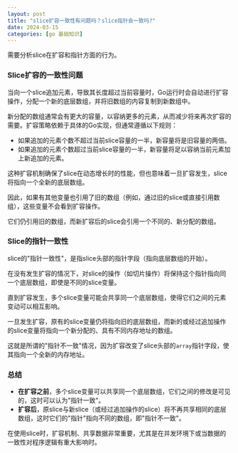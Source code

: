 ```yaml
---
layout: post
title: "slice扩容一致性有问题吗？slice指针会一致吗?"
date: 2024-03-15
categories: [go 基础知识]
---
```

需要分析slice在扩容和指针方面的行为。

### Slice扩容的一致性问题

当向一个slice追加元素，导致其长度超过当前容量时，Go运行时会自动进行扩容操作，分配一个新的底层数组，并将旧数组的内容复制到新数组中。

新分配的数组通常会有更大的容量，以容纳更多的元素，从而减少将来再次扩容的需要。扩容策略依赖于具体的Go实现，但通常遵循以下规则：

- 如果追加的元素个数不超过当前slice容量的一半，新容量将是旧容量的两倍。
- 如果追加的元素个数超过当前slice容量的一半，新容量将足以容纳当前元素加上新追加的元素。

这种扩容机制确保了slice在动态增长时的性能，但也意味着一旦扩容发生，slice将指向一个全新的底层数组。

因此，如果有其他变量也引用了旧的数组（例如，通过旧的slice或直接引用数组），这些变量不会看到扩容操作。

它们仍引用旧的数组，而新扩容后的slice会引用一个不同的、新分配的数组。

### Slice的指针一致性

slice的"指针一致性"，是指slice头部的指针字段（指向底层数组的开始）。

在没有发生扩容的情况下，对slice的操作（如切片操作）将保持这个指针指向同一个底层数组，即使是不同的slice变量。

直到扩容发生，多个slice变量可能会共享同一个底层数组，使得它们之间的元素变动可以相互影响。

一旦发生扩容，原有的slice变量仍将指向旧的底层数组，而新的或经过追加操作的slice变量将指向一个新分配的、具有不同内存地址的数组。

这就是所谓的"指针不一致"情况，因为扩容改变了slice头部的`array`指针字段，使其指向一个全新的内存地址。

### 总结

- **在扩容之前**，多个slice变量可以共享同一个底层数组，它们之间的修改是可见的，这时可以认为"指针一致"。
- **扩容后**，原slice与新slice（或经过追加操作的slice）将不再共享相同的底层数组，这时它们的"指针"指向不同的数组，即"指针不一致"。

在使用slice时，扩容机制、共享数据非常重要，尤其是在并发环境下或当数据的一致性对程序逻辑有重大影响时。



